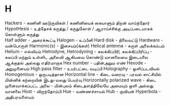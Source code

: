 # H
Hackers - கணினி ஊடுருவிகள் / கணினியைக் கையாளும் திறன் வாய்ந்தோர்\
HypotHesis - உத்தேசக் கருத்து / கருதுகோள் / ஆராய்ச்சிக்கு அடிப்படையாகக் கொள்ளும் கருத்து \
Half adder - அரைக்கூட்டி
Halogen - உப்பீனி
Hard disk - நிலைவட்டு
Hardware - வன்பொருள்
Harmonic(s) - இசையம்(ங்கள்)
Helical antenna - சுருள் அலைக்கம்பம்
Helium - எல்லியம்
Hetrodyne, Hetrodyning - கலக்கிப்பிரி, கலக்கிப்பிரிப்பு - கலப்பி மற்றும் உள்ளிட அலைவி ஆகியவை கொண்டு வானலையை இடையலை ஆக்குதல் அல்லது எதிர்மாறாக
Hex number - பதின்அறும எண்
Hexode - அறுமுனையம்
High pass filter - உயர்பட்டை வடிப்பி
Holography - ஒளிப்படவியல்
Homogenious - ஒருபடித்தான
Horizontal line - கிடை வரைவு - பரவல் காட்சியில் மின்னிக் கற்றையின் இடது-வலது பெயர்வு
Horizontally polarized wave - கிடை முனைவாக்கப்பட்ட அலை - மின்புலம் கிடைதளத்திலேயே அமையும் ஒளி அல்லது வானலை
Host - விருந்தோம்பி
Hue - வண்ணச்சாயல்
Hub - குவியன்
Hyperbola - அதிபரவளையம்